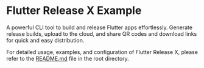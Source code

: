 # Flutter Release X Example

A powerful CLI tool to build and release Flutter apps effortlessly. Generate release builds, upload to the cloud, and share QR codes and download links for quick and easy distribution.

For detailed usage, examples, and configuration of Flutter Release X, please refer to the [README.md](../README.md) file in the root directory.
